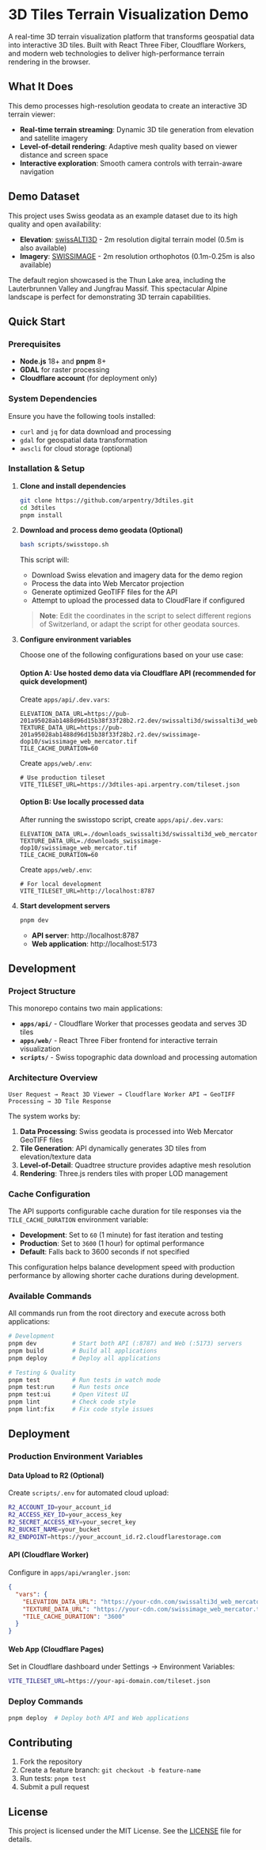 # 3D Tiles Terrain Visualization Demo

A real-time 3D terrain visualization platform that transforms geospatial data into interactive 3D tiles. Built with React Three Fiber, Cloudflare Workers, and modern web technologies to deliver high-performance terrain rendering in the browser.

## What It Does

This demo processes high-resolution geodata to create an interactive 3D terrain viewer:

- **Real-time terrain streaming**: Dynamic 3D tile generation from elevation and satellite imagery
- **Level-of-detail rendering**: Adaptive mesh quality based on viewer distance and screen space
- **Interactive exploration**: Smooth camera controls with terrain-aware navigation

## Demo Dataset

This project uses Swiss geodata as an example dataset due to its high quality and open availability:

- **Elevation**: [swissALTI3D](https://www.swisstopo.admin.ch/en/height-model-swissalti3d) - 2m resolution digital terrain model (0.5m is also available)
- **Imagery**: [SWISSIMAGE](https://www.swisstopo.admin.ch/en/orthoimage-swissimage-10) - 2m resolution orthophotos (0.1m-0.25m is also available)

The default region showcased is the Thun Lake area, including the Lauterbrunnen Valley and Jungfrau Massif. This spectacular Alpine landscape is perfect for demonstrating 3D terrain capabilities.

## Quick Start

### Prerequisites

- **Node.js** 18+ and **pnpm** 8+
- **GDAL** for raster processing
- **Cloudflare account** (for deployment only)

### System Dependencies

Ensure you have the following tools installed:
- `curl` and `jq` for data download and processing
- `gdal` for geospatial data transformation
- `awscli` for cloud storage (optional)

### Installation & Setup

1. **Clone and install dependencies**
   ```bash
   git clone https://github.com/arpentry/3dtiles.git
   cd 3dtiles
   pnpm install
   ```

2. **Download and process demo geodata (Optional)**
   ```bash
   bash scripts/swisstopo.sh
   ```

   This script will:
   - Download Swiss elevation and imagery data for the demo region
   - Process the data into Web Mercator projection
   - Generate optimized GeoTIFF files for the API
   - Attempt to upload the processed data to CloudFlare if configured

   > **Note**: Edit the coordinates in the script to select different regions of Switzerland, or adapt the script for other geodata sources.

3. **Configure environment variables**

   Choose one of the following configurations based on your use case:

   #### Option A: Use hosted demo data via Cloudflare API (recommended for quick development)

   Create `apps/api/.dev.vars`:
   ```
   ELEVATION_DATA_URL=https://pub-201a95028ab1488d96d15b38f33f28b2.r2.dev/swissalti3d/swissalti3d_web_mercator.tif
   TEXTURE_DATA_URL=https://pub-201a95028ab1488d96d15b38f33f28b2.r2.dev/swissimage-dop10/swissimage_web_mercator.tif
   TILE_CACHE_DURATION=60
   ```

   Create `apps/web/.env`:
   ```
   # Use production tileset
   VITE_TILESET_URL=https://3dtiles-api.arpentry.com/tileset.json
   ```

   #### Option B: Use locally processed data
   After running the swisstopo script, create `apps/api/.dev.vars`:
   ```
   ELEVATION_DATA_URL=./downloads_swissalti3d/swissalti3d_web_mercator.tif
   TEXTURE_DATA_URL=./downloads_swissimage-dop10/swissimage_web_mercator.tif
   TILE_CACHE_DURATION=60
   ```

   Create `apps/web/.env`:
   ```
   # For local development
   VITE_TILESET_URL=http://localhost:8787
   ```

4. **Start development servers**
   ```bash
   pnpm dev
   ```

   - **API server**: http://localhost:8787
   - **Web application**: http://localhost:5173

## Development

### Project Structure

This monorepo contains two main applications:

- **`apps/api/`** - Cloudflare Worker that processes geodata and serves 3D tiles
- **`apps/web/`** - React Three Fiber frontend for interactive terrain visualization
- **`scripts/`** - Swiss topographic data download and processing automation

### Architecture Overview

```
User Request → React 3D Viewer → Cloudflare Worker API → GeoTIFF Processing → 3D Tile Response
```

The system works by:
1. **Data Processing**: Swiss geodata is processed into Web Mercator GeoTIFF files
2. **Tile Generation**: API dynamically generates 3D tiles from elevation/texture data
3. **Level-of-Detail**: Quadtree structure provides adaptive mesh resolution
4. **Rendering**: Three.js renders tiles with proper LOD management

### Cache Configuration

The API supports configurable cache duration for tile responses via the `TILE_CACHE_DURATION` environment variable:

- **Development**: Set to `60` (1 minute) for fast iteration and testing
- **Production**: Set to `3600` (1 hour) for optimal performance
- **Default**: Falls back to 3600 seconds if not specified

This configuration helps balance development speed with production performance by allowing shorter cache durations during development.

### Available Commands

All commands run from the root directory and execute across both applications:

```bash
# Development
pnpm dev          # Start both API (:8787) and Web (:5173) servers
pnpm build        # Build all applications
pnpm deploy       # Deploy all applications

# Testing & Quality
pnpm test         # Run tests in watch mode
pnpm test:run     # Run tests once
pnpm test:ui      # Open Vitest UI
pnpm lint         # Check code style
pnpm lint:fix     # Fix code style issues
```

## Deployment

### Production Environment Variables

#### Data Upload to R2 (Optional)
Create `scripts/.env` for automated cloud upload:
```bash
R2_ACCOUNT_ID=your_account_id
R2_ACCESS_KEY_ID=your_access_key
R2_SECRET_ACCESS_KEY=your_secret_key
R2_BUCKET_NAME=your_bucket
R2_ENDPOINT=https://your_account_id.r2.cloudflarestorage.com
```

#### API (Cloudflare Worker)
Configure in `apps/api/wrangler.json`:
```json
{
  "vars": {
    "ELEVATION_DATA_URL": "https://your-cdn.com/swissalti3d_web_mercator.tif",
    "TEXTURE_DATA_URL": "https://your-cdn.com/swissimage_web_mercator.tif",
    "TILE_CACHE_DURATION": "3600"
  }
}
```

#### Web App (Cloudflare Pages)
Set in Cloudflare dashboard under Settings → Environment Variables:
```bash
VITE_TILESET_URL=https://your-api-domain.com/tileset.json
```

### Deploy Commands
```bash
pnpm deploy  # Deploy both API and Web applications
```

## Contributing

1. Fork the repository
2. Create a feature branch: `git checkout -b feature-name`
3. Run tests: `pnpm test`
4. Submit a pull request

## License

This project is licensed under the MIT License. See the [LICENSE](LICENSE) file for details.
